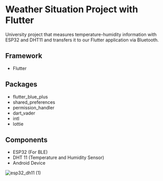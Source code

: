 # Weather Situation Project with Flutter

University project that measures temperature-humidity information with ESP32 and DHT11 and transfers it to our Flutter application via Bluetooth.

## Framework
- Flutter

## Packages

- flutter_blue_plus
- shared_preferences
- permission_handler
- dart_vader
- intl
- lottie
  

## Components

- ESP32 (For BLE)
- DHT 11 (Temperature and Humidity Sensor)
- Android Device
 

![esp32_dh11 (1)](https://github.com/celikdemirrberkay/weather_situation_sensor/assets/77506090/797411e7-eb24-4a83-b1a2-7d185d6bbe0a)

